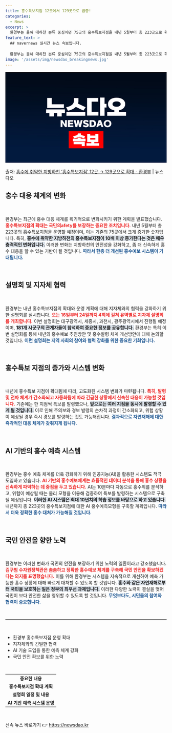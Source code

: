 ```yaml
---
title: 홍수특보지점 12곳에서 129곳으로 급증!
categories:
  - News
excerpt: >
  환경부는 올해 대하천 본류 중심이던 75곳의 홍수특보지점을 내년 5월부터 총 223곳으로 확대해 홍수 대응을…
feature_text: >
  ## navernews 실시간 뉴스 속보입니다.

  환경부는 올해 대하천 본류 중심이던 75곳의 홍수특보지점을 내년 5월부터 총 223곳으로 확대해 홍수 대응을…
image: '/assets/img/newsdao_breakingnews.jpg'
---
```


![뉴스다오 속보](/assets/img/newsdao_breakingnews.jpg)

<p>출처: <a href="https://newsdao.kr/2530" rel="dofollow">홍수에 취약한 지방하천 ‘홍수특보지점’ 12곳 → 129곳으로 확대 - 환경부</a> | 뉴스다오</p>

<h2 data-ke-size="size26">홍수 대응 체계의 변화</h2>

<p data-ke-size="size16">&nbsp;</p>

환경부는 최근에 홍수 대응 체계를 획기적으로 변화시키기 위한 계획을 발표했습니다. <b><span style="color: #ee2323;">홍수특보지점의 확대는 국민의afety를 보장하는 중요한 조치입니다.</span></b> 내년 5월부터 총 223곳의 홍수특보지점을 운영할 예정이며, 이는 기존의 75곳에서 크게 증가한 숫자입니다. 특히, <b><span style="background-color: #21538527;">홍수에 취약한 지방하천의 홍수특보지점이 10배 이상 증가한다는 것은 매우 충격적인 변화입니다.</span></b> 이러한 변화는 지방하천의 안전성을 강화하고, 좀 더 신속하게 홍수 대응을 할 수 있는 기반이 될 것입니다. <b><span style="color: #1a5490;">따라서 한층 더 개선된 홍수예보 시스템이 기대됩니다.</span></b>

<p data-ke-size="size16">&nbsp;</p>

<h2 data-ke-size="size26">설명회 및 지자체 협력</h2>

<p data-ke-size="size16">&nbsp;</p>

환경부는 내년 홍수특보지점의 확대와 운영 계획에 대해 지자체와의 협력을 강화하기 위한 설명회를 실시합니다. <b><span style="color: #ee2323;">오는 16일부터 24일까지 4회에 걸쳐 유역별로 지자체 설명회를 개최합니다.</span></b> 이번 설명회는 대구광역시, 세종시, 과천시, 광주광역시에서 진행될 예정이며, <b><span style="background-color: #21538527;">181개 시군구의 관계자들이 참석하여 중요한 정보를 공유합니다.</span></b> 환경부는 특히 이번 설명회를 통해 내년의 홍수예보 추진방안 및 홍수발령 체계 개선방안에 대해 논의할 것입니다. <b><span style="color: #1a5490;">이런 설명회는 지역 사회의 참여와 협력 강화를 위한 중요한 기회입니다.</span></b>

<p data-ke-size="size16">&nbsp;</p>

<h2 data-ke-size="size26">홍수특보 지점의 증가와 시스템 변화</h2>

<p data-ke-size="size16">&nbsp;</p>

내년에 홍수특보 지점이 확대됨에 따라, 고도화된 시스템 변화가 마련됩니다. <b><span style="color: #ee2323;">특히, 발령 및 전파 체계가 간소화되고 자동화됨에 따라 긴급한 상황에서 신속한 대응이 가능할 것입니다.</span></b> 기존에는 한 지점씩 특보를 발령했으나, <b><span style="background-color: #21538527;">앞으로는 여러 지점을 동시에 발령할 수 있게 될 것입니다.</span></b> 이로 인해 주의보와 경보 발령의 순차적 과정이 간소화되고, 위험 상황이 예상될 경우 즉시 경보를 발령하는 것도 가능해집니다. <b><span style="color: #1a5490;">결과적으로 자연재해에 대한 즉각적인 대응 체계가 갖춰지게 됩니다.</span></b>

<p data-ke-size="size16">&nbsp;</p>

<h2 data-ke-size="size26">AI 기반의 홍수 예측 시스템</h2>

<p data-ke-size="size16">&nbsp;</p>

환경부는 홍수 예측 체계를 더욱 강화하기 위해 인공지능(AI)을 활용한 시스템도 적극 도입하고 있습니다. <b><span style="color: #ee2323;">AI 기반의 홍수예보체계는 효율적인 데이터 분석을 통해 홍수 상황을 신속하게 파악하는 데 중점을 두고 있습니다.</span></b> AI는 10분마다 자동으로 홍수위를 분석하고, 위험이 예상될 때는 물리 모형을 이용해 검증하여 특보를 발령하는 시스템으로 구축될 예정입니다. <b><span style="background-color: #21538527;">이러한 AI 시스템은 최대 10년치의 학습 정보를 바탕으로 하고 있습니다.</span></b> 내년까지 총 223곳의 홍수특보지점에 대한 AI 홍수예측모형을 구축할 계획입니다. <b><span style="color: #1a5490;">따라서 더욱 정확한 홍수 대처가 가능해질 것입니다.</span></b>

<p data-ke-size="size16">&nbsp;</p>

<h2 data-ke-size="size26">국민 안전을 향한 노력</h2>

<p data-ke-size="size16">&nbsp;</p>

환경부는 이러한 변화가 국민의 안전을 보장하기 위한 노력의 일환이라고 강조했습니다. <b><span style="color: #ee2323;">김구범 수자원정책관은 촘촘하고 정확한 홍수예보 체계를 구축해 국민 안전을 확보하겠다는 의지를 표명했습니다.</span></b> 이를 위해 환경부는 시스템을 지속적으로 개선하여 예측 가능한 홍수 상황에 대해 빠르게 대처할 수 있도록 할 것입니다. <b><span style="background-color: #21538527;">홍수와 같은 자연재해로부터 국민을 보호하는 일은 정부의 최우선 과제입니다.</span></b> 이러한 다양한 노력이 결실을 맺어 국민이 보다 안전한 삶을 영위할 수 있도록 할 것입니다. <b><span style="color: #1a5490;">무엇보다도, 시민들의 참여와 협력이 중요합니다.</span></b>

<p data-ke-size="size16">&nbsp;</p>

<hr>

<p data-ke-size="size16">&nbsp;</p>

<ul>
    <li>환경부 홍수특보지점 운영 확대</li>
    <li>지자체와의 긴밀한 협력</li>
    <li>AI 기술 도입을 통한 예측 체계 강화</li>
    <li>국민 안전 확보를 위한 노력</li>
</ul>

<p data-ke-size="size16">&nbsp;</p>

<table>
    <tr>
        <td style="text-align: center; height: 17px;"><b>중요한 내용</b></td>
    </tr>
    <tr>
        <td style="text-align: center; height: 17px;"><b>홍수특보지점 확대 계획</b></td>
    </tr>
    <tr>
        <td style="text-align: center; height: 17px;"><b>설명회 일정 및 내용</b></td>
    </tr>
    <tr>
        <td style="text-align: center; height: 17px;"><b>AI 기반 예측 시스템 운영</b></td>
    </tr>
</table>

<p data-ke-size="size16">&nbsp;</p> 

신속 뉴스 바로가기 👉 <a href="https://newsdao.kr" rel="dofollow">https://newsdao.kr</a>


